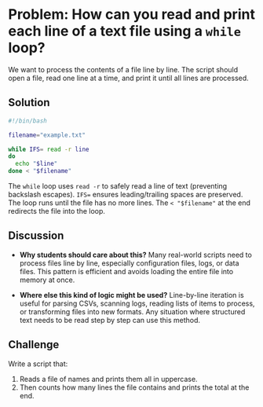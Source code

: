 # Problem: How can you read and print each line of a text file using a `while` loop?


We want to process the contents of a file line by line. The script should open a file, read one line at a time, and print it until all lines are processed.

## Solution

```bash
#!/bin/bash

filename="example.txt"

while IFS= read -r line
do
  echo "$line"
done < "$filename"
```

The `while` loop uses `read -r` to safely read a line of text (preventing backslash escapes). `IFS=` ensures leading/trailing spaces are preserved. The loop runs until the file has no more lines. The `< "$filename"` at the end redirects the file into the loop.

## Discussion

* **Why students should care about this?**
  Many real-world scripts need to process files line by line, especially configuration files, logs, or data files. This pattern is efficient and avoids loading the entire file into memory at once.

* **Where else this kind of logic might be used?**
  Line-by-line iteration is useful for parsing CSVs, scanning logs, reading lists of items to process, or transforming files into new formats. Any situation where structured text needs to be read step by step can use this method.

## Challenge

Write a script that:

1. Reads a file of names and prints them all in uppercase.
2. Then counts how many lines the file contains and prints the total at the end.

